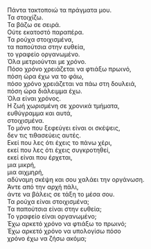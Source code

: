 Πάντα τακτοποιώ τα πράγματα μου.\
Τα στοιχίζω.\
Τα βάζω σε σειρά.\
Ούτε εκατοστό παραπέρα.\
Τα ρούχα στοιχισμένα,\
τα παπούτσια στην ευθεία,\
το γραφείο οργανωμένο.\
Όλα μετριούνται με χρόνο.\
Πόσο χρόνο χρειάζεται να φτιάξω πρωινό,\
πόση ώρα έχω να το φάω,\
πόσο χρόνο χρειάζεται να πάω στη δουλειά,\
πόση ώρα διάλειμμα έχω.\
Όλα είναι χρόνος.\
Η ζωή χωρισμένη σε χρονικά τμήματα,\
ευθύγραμμα και αυτά,\
στοιχισμένα.\
Το μόνο που ξεφεύγει είναι οι σκέψεις,\
δεν τις τιθασεύεις αυτές.\
Εκεί που λες ότι έχεις το πάνω χέρι,\
εκεί που λες ότι έχεις συγκροτηθεί,\
εκεί είναι που έρχεται,\
μια μικρή,\
μια αιχμηρή,\
αδύναμη σκέψη και σου χαλάει την οργάνωση.\
Άντε από την αρχή πάλι,\
άντε να βάλεις σε τάξη το μέσα σου.\
Τα ρούχα είναι στοιχισμένα;\
Τα παπούτσια είναι στην ευθεία;\
Το γραφείο είναι οργανωμένο;\
Έχω αρκετό χρόνο να φτιάξω το πρωινό;\
Έχω αρκετό χρόνο να υπολογίσω πόσο\
χρόνο έχω να ζήσω ακόμα;


